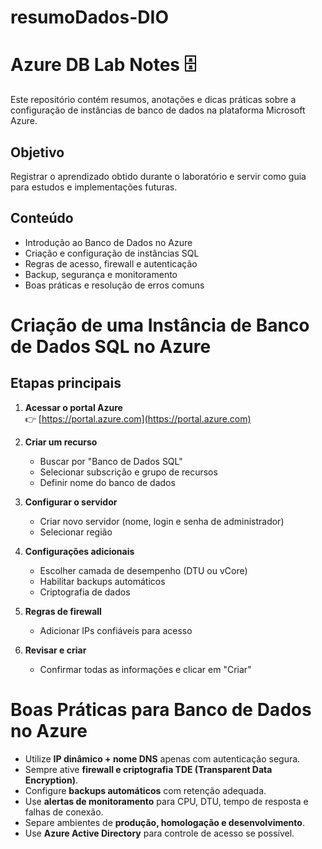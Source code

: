 # resumoDados-DIO
# Azure DB Lab Notes 🗄️

Este repositório contém resumos, anotações e dicas práticas sobre a configuração de instâncias de banco de dados na plataforma Microsoft Azure.

## Objetivo
Registrar o aprendizado obtido durante o laboratório e servir como guia para estudos e implementações futuras.

## Conteúdo
- Introdução ao Banco de Dados no Azure
- Criação e configuração de instâncias SQL
- Regras de acesso, firewall e autenticação
- Backup, segurança e monitoramento
- Boas práticas e resolução de erros comuns

# Criação de uma Instância de Banco de Dados SQL no Azure

## Etapas principais

1. **Acessar o portal Azure**  
   👉 [https://portal.azure.com](https://portal.azure.com)

2. **Criar um recurso**  
   - Buscar por "Banco de Dados SQL"
   - Selecionar subscrição e grupo de recursos
   - Definir nome do banco de dados

3. **Configurar o servidor**  
   - Criar novo servidor (nome, login e senha de administrador)
   - Selecionar região

4. **Configurações adicionais**  
   - Escolher camada de desempenho (DTU ou vCore)
   - Habilitar backups automáticos
   - Criptografia de dados

5. **Regras de firewall**  
   - Adicionar IPs confiáveis para acesso

6. **Revisar e criar**  
   - Confirmar todas as informações e clicar em "Criar"
  
  # Boas Práticas para Banco de Dados no Azure

- Utilize **IP dinâmico + nome DNS** apenas com autenticação segura.
- Sempre ative **firewall e criptografia TDE (Transparent Data Encryption)**.
- Configure **backups automáticos** com retenção adequada.
- Use **alertas de monitoramento** para CPU, DTU, tempo de resposta e falhas de conexão.
- Separe ambientes de **produção, homologação e desenvolvimento**.
- Use **Azure Active Directory** para controle de acesso se possível.

